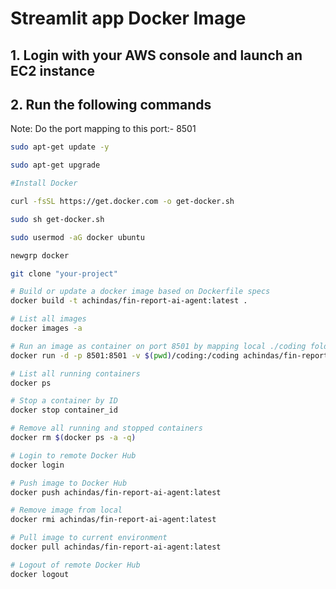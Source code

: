 # Streamlit app Docker Image

## 1. Login with your AWS console and launch an EC2 instance
## 2. Run the following commands

Note: Do the port mapping to this port:- 8501

```bash
sudo apt-get update -y

sudo apt-get upgrade

#Install Docker

curl -fsSL https://get.docker.com -o get-docker.sh

sudo sh get-docker.sh

sudo usermod -aG docker ubuntu

newgrp docker
```

```bash
git clone "your-project"
```

```bash
# Build or update a docker image based on Dockerfile specs
docker build -t achindas/fin-report-ai-agent:latest . 
```

```bash
# List all images
docker images -a  
```

```bash
# Run an image as container on port 8501 by mapping local ./coding folder to container's /coding folder
docker run -d -p 8501:8501 -v $(pwd)/coding:/coding achindas/fin-report-ai-agent 
```

```bash
# List all running containers
docker ps  
```

```bash
# Stop a container by ID
docker stop container_id
```

```bash
# Remove all running and stopped containers
docker rm $(docker ps -a -q)
```

```bash
# Login to remote Docker Hub
docker login 
```

```bash
# Push image to Docker Hub
docker push achindas/fin-report-ai-agent:latest 
```

```bash
# Remove image from local
docker rmi achindas/fin-report-ai-agent:latest
```

```bash
# Pull image to current environment
docker pull achindas/fin-report-ai-agent:latest
```

```bash
# Logout of remote Docker Hub
docker logout
```






